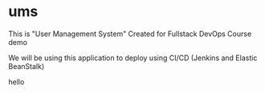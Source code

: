 # ums

This is "User Management System" Created for Fullstack DevOps Course demo

We will be using this application to deploy using CI/CD (Jenkins and Elastic BeanStalk) 

hello
